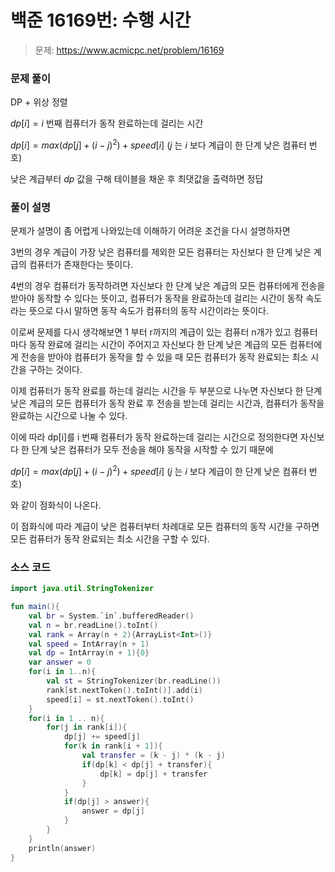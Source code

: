 # 백준 16169번: 수행 시간

> 문제: https://www.acmicpc.net/problem/16169

### 문제 풀이

DP + 위상 정렬

$dp[i] = i$ 번째 컴퓨터가 동작 완료하는데 걸리는 시간

$dp[i] = max(dp[j] + (i - j)^2) + speed[i]$ $(j$ 는 $i$ 보다 계급이 한 단계 낮은 컴퓨터 번호$)$

낮은 계급부터 $dp$ 값을 구해 테이블을 채운 후 최댓값을 출력하면 정답

### 풀이 설명

문제가 설명이 좀 어렵게 나와있는데 이해하기 어려운 조건을 다시 설명하자면

3번의 경우 계급이 가장 낮은 컴퓨터를 제외한 모든 컴퓨터는 자신보다 한 단계 낮은 계급의 컴퓨터가 존재한다는 뜻이다.

4번의 경우 컴퓨터가 동작하려면 자신보다 한 단계 낮은 계급의 모든 컴퓨터에게 전송을 받아야 동작할 수 있다는 뜻이고, 컴퓨터가 동작을 완료하는데 걸리는 시간이 동작 속도라는 뜻으로 다시 말하면 동작 속도가 컴퓨터의 동작 시간이라는 뜻이다.

이로써 문제를 다시 생각해보면 1 부터 r까지의 계급이 있는 컴퓨터 n개가 있고 컴퓨터마다 동작 완료에 걸리는 시간이 주어지고 자신보다 한 단계 낮은 계급의 모든 컴퓨터에게 전송을 받아야 컴퓨터가 동작을 할 수 있을 때 모든 컴퓨터가 동작 완료되는 최소 시간을 구하는 것이다.

이제 컴퓨터가 동작 완료를 하는데 걸리는 시간을 두 부분으로 나누면 자신보다 한 단계 낮은 계급의 모든 컴퓨터가 동작 완료 후 전송을 받는데 걸리는 시간과, 컴퓨터가 동작을 완료하는 시간으로 나눌 수 있다.

이에 따라 dp[i]를 i 번째 컴퓨터가 동작 완료하는데 걸리는 시간으로 정의한다면 자신보다 한 단계 낮은 컴퓨터가 모두 전송을 해야 동작을 시작할 수 있기 때문에

$dp[i] = max(dp[j] + (i - j)^2) + speed[i]$ $(j$ 는 $i$ 보다 계급이 한 단계 낮은 컴퓨터 번호$)$

와 같이 점화식이 나온다.

이 점화식에 따라 계급이 낮은 컴퓨터부터 차례대로 모든 컴퓨터의 동작 시간을 구하면 모든 컴퓨터가 동작 완료되는 최소 시간을 구할 수 있다.

### 소스 코드
```kotlin
import java.util.StringTokenizer

fun main(){
    val br = System.`in`.bufferedReader()
    val n = br.readLine().toInt()
    val rank = Array(n + 2){ArrayList<Int>()}
    val speed = IntArray(n + 1)
    val dp = IntArray(n + 1){0}
    var answer = 0
    for(i in 1..n){
        val st = StringTokenizer(br.readLine())
        rank[st.nextToken().toInt()].add(i)
        speed[i] = st.nextToken().toInt()
    }
    for(i in 1 .. n){
        for(j in rank[i]){
            dp[j] += speed[j]
            for(k in rank[i + 1]){
                val transfer = (k - j) * (k - j)
                if(dp[k] < dp[j] + transfer){
                    dp[k] = dp[j] + transfer
                }
            }
            if(dp[j] > answer){
                answer = dp[j]
            }
        }
    }
    println(answer)
}
```
